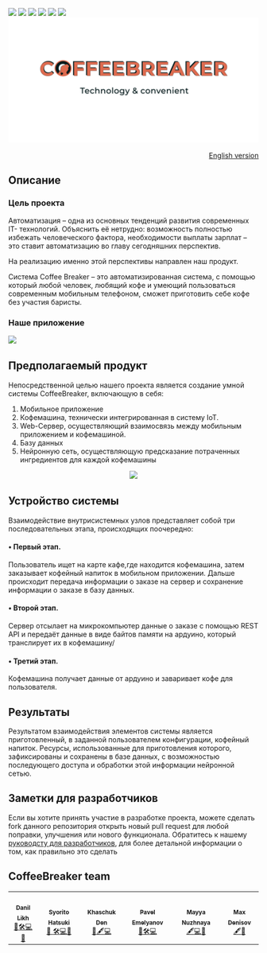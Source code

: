<a href="https://github.com/kerusey/CoffeeBreaker/blob/master/LICENSE"><img src="https://img.shields.io/github/license/kerusey/CoffeeBreaker.svg?label=Coffee%20Breaker" /></a>
<a href="https://github.com/kerusey/CoffeeBreaker/commits/master"><img src="https://img.shields.io/github/last-commit/kerusey/CoffeeBreaker.svg"/></a>
<a href="https://github.com/kerusey/CoffeeBreaker/archive/master.zip"><img src="https://img.shields.io/github/repo-size/kerusey/CoffeeBreaker.svg"/></a>
<a href="https://github.com/kerusey/CoffeeBreaker/tags"><img src="https://img.shields.io/github/release-date/kerusey/CoffeeBreaker.svg"/></a>
<a href="https://discord.gg/9bdQ9py"><img src="https://img.shields.io/discord/693528089283657749"></a>
<a href="https://github.com/kerusey/CoffeeBreaker/pulls"><img src="https://img.shields.io/github/hacktoberfest/2019/kerusey/CoffeeBreaker.svg"/></a>
![Screenshot](Schemes/WhiteNewLogo.png)
<a href="https://github.com/kerusey/CoffeeBreaker/blob/master/README.md"><p align="right">English version</p></a>

## Описание
### Цель проекта 
  Автоматизация – одна из основных тенденций развития современных IT- технологий. Объяснить её нетрудно: возможность полностью избежать человеческого фактора, необходимости выплаты зарплат – это ставит автоматизацию во главу сегодняшних перспектив.
  
  На реализацию именно этой перспективы направлен наш продукт.
  
  Система Coffee Breaker – это автоматизированная система, с помощью который любой человек, любящий кофе и умеющий пользоваться современным мобильным телефоном, сможет приготовить себе кофе без участия баристы.

### Наше приложение
<img src="https://raw.githubusercontent.com/kerusey/CoffeeBreaker/master/Schemes/Preview.jpg"/>

## Предполагаемый продукт
Непосредственной целью нашего проекта является создание умной системы CoffeeBreaker, включающую в себя:
1. Мобильное приложение
2. Кофемашина, технически интегрированная в систему IoT.
3. Web-Сервер, осуществляющий взаимосвязь между мобильным приложением и кофемашиной.
4. Базу данных
5. Нейронную сеть, осуществляющую предсказание потраченных ингредиентов для каждой кофемашины

<p align="center"><img src="https://raw.githubusercontent.com/kerusey/CoffeeBreaker/master/Schemes/NewProjectMainStructure.jpg" / ></p>

## Устройство системы
Взаимодействие внутрисистемных узлов представляет собой три последовательных этапа, происходящих поочередно:

#### • Первый этап.</br>
Пользователь ищет на карте кафе,где находится кофемашина, затем заказывает кофейный напиток в мобильном приложении. Дальше происходит передача информации о заказе на сервер и сохранение информации о заказе в базу данных.
</br>
#### • Второй этап.</br>
 Сервер отсылает на микрокомпьютер данные о заказе с помощью REST API и передаёт данные в виде байтов памяти на ардуино, который транслирует их в кофемашину/
 </br>
#### • Третий этап. </br>
Кофемашина получает данные от ардуино и заваривает кофе для пользователя. </br>
## Результаты
Результатом взаимодействия элементов системы является приготовленный, в заданной пользователем конфигурации, кофейный напиток. Ресурсы, использованные для приготовления которого, зафиксированы и сохранены в базе данных, с возможностью последующего доступа и обработки этой информации нейронной сетью.


## Заметки для разработчиков
Если вы хотите принять участие в разработке проекта, можете сделать fork данного репозитория открыть новый pull request для любой поправки, улучшения или нового функционала. 
Обратитесь к нашему [руководсту для разработчиков](https://github.com/kerusey/CoffeeBreaker/blob/master/CONTRIBUTING.md), для более детальной информации о том, как правильно это сделать

## CoffeeBreaker team
<table>
  <tr>
    <td align="center"><a href="https://github.com/kerusey"><img src="https://avatars3.githubusercontent.com/u/38439184?s=400&u=cd2c9b9940b9faba20ad080274f079ca21286489&v=4" width="100px;" alt=""/><br /><sub><b>Danil Likh</b></sub></a><br /><a href="#ideas" title="Ideas, Planning, & Feedback">🤔</a><a href="#maintenance" title="Maintenance">🛠</a><a href="https://github.com/kerusey/CoffeeBreaker/commits?author=kerusey" title="Code">💻</a><a href="https://github.com/kerusey/CoffeeBreaker/commits?author=kerusey" title="Documentation">📖</a></td>
    <td align="center"><a href="https://github.com/syorito-hatsuki"><img src="https://avatars3.githubusercontent.com/u/33298273?s=400&v=4" width="100px;" alt=""/><br /><sub><b>Syorito Hatsuki</b></sub></a><br /><a href="#maintenance" title="Reviewed Pull Requests">👀 </a><a href="#maintenance" title="Maintenance">🛠</a><a href="https://github.com/kerusey/CoffeeBreaker/commits?author=syorito-hatsuki" title="Code">💻</a><a href="#projectManagement" title="Project Management">📆</a></td>
    <td align="center"><a href="https://github.com/BlueBlood-dev"><img src="https://avatars0.githubusercontent.com/u/62560825?s=400&u=96b5a5e6ce57625b605f5fc4e2dab1fe956c2c26&v=4" width="100px;" alt=""/><br /><sub><b>Khaschuk Den</b></sub></a><br /><a href="#tool" title="Tools">🔧</a><a href="#content" title="Content">🖋</a><a href="https://github.com/kerusey/CoffeeBreaker/commits?author=BlueBlood-dev" title="Code">💻</a>
      <td align="center"><a href="https://github.com/llav3ji2019"><img src="https://avatars3.githubusercontent.com/u/56979109?s=400&u=3d7ae402373361726aea80cc6ce2275a55223e70&v=4" width="100px;" alt=""/><br /><sub><b>Pavel Emelyanov</b></sub></a><br /><a href="#ideas" title="Ideas, Planning, & Feedback">🤔</a><a href="#maintenance" title="Maintenance">🛠</a><a href="https://github.com/kerusey/CoffeeBreaker/commits?author=llav3ji2019" title="Code">💻</a>
    <td align="center"><a href="https://github.com/nzhnme"><img src="https://sun9-66.userapi.com/c844521/v844521801/cb888/forMhE2fT9U.jpg" width="100px;" alt=""/><br /><sub><b>Mayya Nuzhnaya</b></sub></a><br /><a href="#content" title="Content">🖋</a><a href="https://github.com/kerusey/CoffeeBreaker/commits?author=nzhnme" title="Code">💻</a><a href="#tool" title="Tools">🔧</a>
      <td align="center"><a href="https://github.com/Conng"><img src="https://steamcdn-a.akamaihd.net/steamcommunity/public/images/avatars/62/62e0c072ecbf2947600ee1c0cf71229c626342fa_full.jpg" width="100px;" alt=""/><br /><sub><b>Max Denisov</b></sub></a><br /><a href="#content" title="Content">🖋</a><a href="#documentation" title="Documentation">📖</a>
    
  </tr>
</table>
